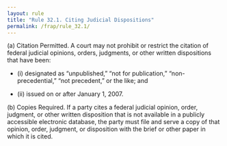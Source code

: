 ```yaml
---
layout: rule
title: "Rule 32.1. Citing Judicial Dispositions"
permalink: /frap/rule_32.1/
---
```


(a) Citation Permitted. A court may not prohibit or restrict the citation of federal judicial opinions, orders, judgments, or other written dispositions that have been:


- (i) designated as “unpublished,” “not for publication,” “non-precedential,” “not precedent,” or the like; and


- (ii) issued on or after January 1, 2007.


(b) Copies Required. If a party cites a federal judicial opinion, order, judgment, or other written disposition that is not available in a publicly accessible electronic database, the party must file and serve a copy of that opinion, order, judgment, or disposition with the brief or other paper in which it is cited.
